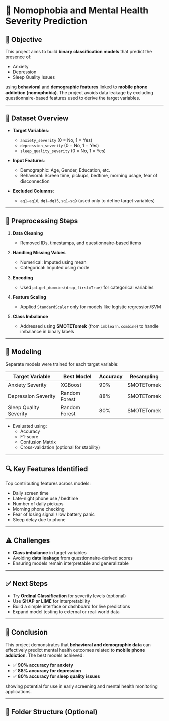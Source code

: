 # 📱 Nomophobia and Mental Health Severity Prediction

## 🧠 Objective

This project aims to build **binary classification models** that predict the presence of:
- Anxiety
- Depression
- Sleep Quality Issues

using **behavioral** and **demographic features** linked to **mobile phone addiction (nomophobia)**. The project avoids data leakage by excluding questionnaire-based features used to derive the target variables.

---

## 📂 Dataset Overview

- **Target Variables**:
  - `anxiety_severity` (0 = No, 1 = Yes)
  - `depression_severity` (0 = No, 1 = Yes)
  - `sleep_quality_severity` (0 = No, 1 = Yes)

- **Input Features**:
  - Demographic: Age, Gender, Education, etc.
  - Behavioral: Screen time, pickups, bedtime, morning usage, fear of disconnection

- **Excluded Columns**:
  - `aq1–aq10`, `dq1–dq15`, `sq1–sq9` (used only to define target variables)

---

## 🔧 Preprocessing Steps

1. **Data Cleaning**
   - Removed IDs, timestamps, and questionnaire-based items

2. **Handling Missing Values**
   - Numerical: Imputed using mean
   - Categorical: Imputed using mode

3. **Encoding**
   - Used `pd.get_dummies(drop_first=True)` for categorical variables

4. **Feature Scaling**
   - Applied `StandardScaler` only for models like logistic regression/SVM

5. **Class Imbalance**
   - Addressed using **SMOTETomek** (from `imblearn.combine`) to handle imbalance in binary labels

---

## 🤖 Modeling

Separate models were trained for each target variable:

| Target Variable         | Best Model       | Accuracy | Resampling |
|-------------------------|------------------|----------|------------|
| Anxiety Severity        | XGBoost          | 90%      | SMOTETomek |
| Depression Severity     | Random Forest    | 88%      | SMOTETomek |
| Sleep Quality Severity  | Random Forest    | 80%      | SMOTETomek |

- Evaluated using:
  - Accuracy
  - F1-score
  - Confusion Matrix
  - Cross-validation (optional for stability)

---

## 🔍 Key Features Identified

Top contributing features across models:
- Daily screen time
- Late-night phone use / bedtime
- Number of daily pickups
- Morning phone checking
- Fear of losing signal / low battery panic
- Sleep delay due to phone

---

## ⚠️ Challenges

- **Class imbalance** in target variables
- Avoiding **data leakage** from questionnaire-derived scores
- Ensuring models remain interpretable and generalizable

---

## ✅ Next Steps

- Try **Ordinal Classification** for severity levels (optional)
- Use **SHAP or LIME** for interpretability
- Build a simple interface or dashboard for live predictions
- Expand model testing to external or real-world data

---

## 🧠 Conclusion

This project demonstrates that **behavioral and demographic data** can effectively predict mental health outcomes related to **mobile phone addiction**. The best models achieved:
- ✅ **90% accuracy for anxiety**
- ✅ **88% accuracy for depression**
- ✅ **80% accuracy for sleep quality issues**

showing potential for use in early screening and mental health monitoring applications.

---

## 📁 Folder Structure (Optional)


